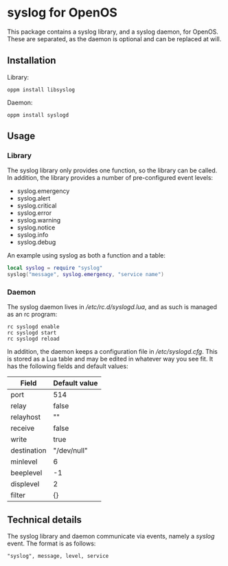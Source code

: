 # syslog for OpenOS

This package contains a syslog library, and a syslog daemon, for OpenOS. These are separated, as the daemon is optional and can be replaced at will.

## Installation

Library:

```
oppm install libsyslog
```

Daemon:

```
oppm install syslogd
```

## Usage

### Library

The syslog library only provides one function, so the library can be called. In addition, the library provides a number of pre-configured event levels:

 - syslog.emergency 
 - syslog.alert 
 - syslog.critical 
 - syslog.error 
 - syslog.warning 
 - syslog.notice 
 - syslog.info 
 - syslog.debug 

An example using syslog as both a function and a table:

```lua
local syslog = require "syslog"
syslog("message", syslog.emergency, "service name")
```

### Daemon

The syslog daemon lives in */etc/rc.d/syslogd.lua*, and as such is managed as an rc program:

```
rc syslogd enable
rc syslogd start
rc syslogd reload
```

In addition, the daemon keeps a configuration file in */etc/syslogd.cfg*. This is stored as a Lua table and may be edited in whatever way you see fit. It has the following fields and default values:

|Field		| Default value	|
| ---		| ---		|
|port		| 514		|
|relay		| false		|
|relayhost	| ""		|
|receive	| false		|
|write		| true		|
|destination	| "/dev/null"	|
|minlevel	| 6		|
|beeplevel	| -1		|
|displevel	| 2		|
|filter		| {}		|

## Technical details

The syslog library and daemon communicate via events, namely a *syslog* event. The format is as follows:

```
"syslog", message, level, service
```
